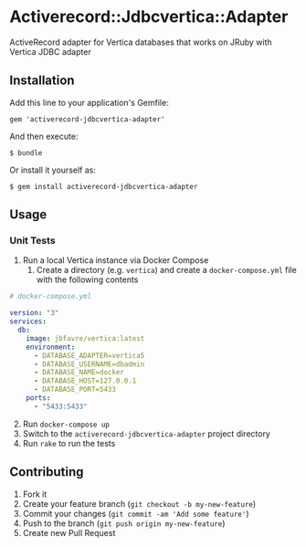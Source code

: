 # Activerecord::Jdbcvertica::Adapter
ActiveRecord adapter for Vertica databases that works on JRuby with Vertica JDBC adapter

## Installation

Add this line to your application's Gemfile:

    gem 'activerecord-jdbcvertica-adapter'

And then execute:

    $ bundle

Or install it yourself as:

    $ gem install activerecord-jdbcvertica-adapter

## Usage

### Unit Tests

1. Run a local Vertica instance via Docker Compose
   1. Create a directory (e.g. `vertica`) and create a `docker-compose.yml` file with the following contents

```yml
# docker-compose.yml

version: "3"
services:
  db:
    image: jbfavre/vertica:latest
    environment:
      - DATABASE_ADAPTER=vertica5
      - DATABASE_USERNAME=dbadmin
      - DATABASE_NAME=docker
      - DATABASE_HOST=127.0.0.1
      - DATABASE_PORT=5433
    ports:
      - "5433:5433"
```

2. Run `docker-compose up`
3. Switch to the `activerecord-jdbcvertica-adapter` project directory
4. Run `rake` to run the tests

## Contributing

1. Fork it
2. Create your feature branch (`git checkout -b my-new-feature`)
3. Commit your changes (`git commit -am 'Add some feature'`)
4. Push to the branch (`git push origin my-new-feature`)
5. Create new Pull Request
